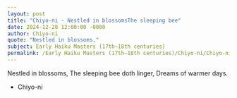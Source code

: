 ```yaml
---
layout: post
title: "Chiyo-ni - Nestled in blossomsThe sleeping bee"
date: 2024-12-28 12:00:00 -0000
author: Chiyo-ni
quote: "Nestled in blossoms,"
subject: Early Haiku Masters (17th–18th centuries)
permalink: /Early Haiku Masters (17th–18th centuries)/Chiyo-ni/Chiyo-ni - Nestled in blossomsThe sleeping bee
---
```


Nestled in blossoms,
The sleeping bee doth linger,
Dreams of warmer days.

- Chiyo-ni
